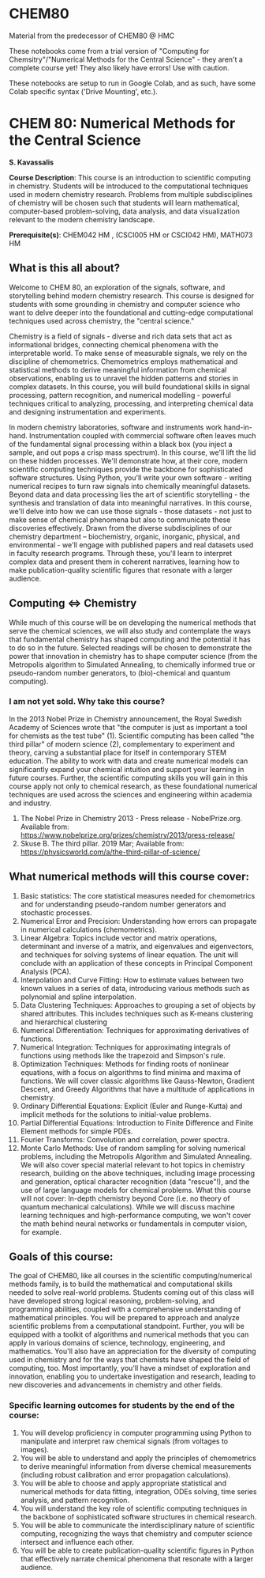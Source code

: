 # CHEM80
Material from the predecessor of CHEM80 @ HMC

These notebooks come from a trial version of "Computing for Chemsitry"/"Numerical Methods for the Central Science" - they aren't a complete course yet! They also likely have errors! Use with caution.

These notebooks are setup to run in Google Colab, and as such, have some Colab specific syntax ('Drive Mounting', etc.). 

# CHEM 80: Numerical Methods for the Central Science

**S. Kavassalis**

**Course Description**: This course is an introduction to scientific computing in chemistry. Students will be introduced to the computational techniques used in modern chemistry research. Problems from multiple subdisciplines of chemistry will be chosen such that students will learn mathematical, computer-based problem-solving, data analysis, and data visualization relevant to the modern chemistry landscape.

**Prerequisite(s)**: CHEM042 HM ,  (CSCI005 HM or CSCI042 HM), MATH073 HM 

## What is this all about?
Welcome to CHEM 80, an exploration of the signals, software, and storytelling behind modern chemistry research. This course is designed for students with some grounding in chemistry and computer science who want to delve deeper into the foundational and cutting-edge computational techniques used across chemistry, the "central science." 

Chemistry is a field of signals - diverse and rich data sets that act as informational bridges, connecting chemical phenomena with the interpretable world. To make sense of measurable signals, we rely on the discipline of chemometrics. Chemometrics employs mathematical and statistical methods to derive meaningful information from chemical observations, enabling us to unravel the hidden patterns and stories in complex datasets. In this course, you will build foundational skills in signal processing, pattern recognition, and numerical modelling - powerful techniques critical to analyzing, processing, and interpreting chemical data and designing instrumentation and experiments.

In modern chemistry laboratories, software and instruments work hand-in-hand. Instrumentation coupled with commercial software often leaves much of the fundamental signal processing within a black box (you inject a sample, and out pops a crisp mass spectrum). In this course, we'll lift the lid on these hidden processes. We'll demonstrate how, at their core, modern scientific computing techniques provide the backbone for sophisticated software structures. Using Python, you'll write your own software - writing numerical recipes to turn raw signals into chemically meaningful datasets.
Beyond data and data processing lies the art of scientific storytelling - the synthesis and translation of data into meaningful narratives. In this course, we'll delve into how we can use those signals - those datasets - not just to make sense of chemical phenomena but also to communicate these discoveries effectively. Drawn from the diverse subdisciplines of our chemistry department – biochemistry, organic, inorganic, physical, and environmental - we'll engage with published papers and real datasets used in faculty research programs. Through these, you'll learn to interpret complex data and present them in coherent narratives, learning how to make publication-quality scientific figures that resonate with a larger audience. 

## Computing ⇔ Chemistry
While much of this course will be on developing the numerical methods that serve the chemical sciences, we will also study and contemplate the ways that fundamental chemistry has shaped computing and the potential it has to do so in the future. Selected readings will be chosen to demonstrate the power that innovation in chemistry has to shape computer science (from the Metropolis algorithm to Simulated Annealing, to chemically informed true or pseudo-random number generators, to (bio)-chemical and quantum computing).

### I am not yet sold. Why take this course? 
In the 2013 Nobel Prize in Chemistry announcement, the Royal Swedish Academy of Sciences wrote that "the computer is just as important a tool for chemists as the test tube" (1). Scientific computing has been called "the third pillar" of modern science (2), complementary to experiment and theory, carving a substantial place for itself in contemporary STEM education. The ability to work with data and create numerical models can significantly expand your chemical intuition and support your learning in future courses. Further, the scientific computing skills you will gain in this course apply not only to chemical research, as these foundational numerical techniques are used across the sciences and engineering within academia and industry. 

1.	The Nobel Prize in Chemistry 2013 - Press release - NobelPrize.org. Available from: https://www.nobelprize.org/prizes/chemistry/2013/press-release/ 
2.	Skuse B. The third pillar. 2019 Mar; Available from: https://physicsworld.com/a/the-third-pillar-of-science/
   
## What numerical methods will this course cover: 
1. Basic statistics: The core statistical measures needed for chemometrics and for understanding pseudo-random number generators and stochastic processes. 
2. Numerical Error and Precision: Understanding how errors can propagate in numerical calculations (chemometrics).
3. Linear Algebra: Topics include vector and matrix operations, determinant and inverse of a matrix, and eigenvalues and eigenvectors, and techniques for solving systems of linear equation. The unit will conclude with an application of these concepts in Principal Component Analysis (PCA).
4. Interpolation and Curve Fitting: How to estimate values between two known values in a series of data, introducing various methods such as polynomial and spline interpolation. 
5. Data Clustering Techniques: Approaches to grouping a set of objects by shared attributes. This includes techniques such as K-means clustering and hierarchical clustering
6. Numerical Differentiation: Techniques for approximating derivatives of functions.
7. Numerical Integration: Techniques for approximating integrals of functions using methods like the trapezoid and Simpson's rule.
8. Optimization Techniques: Methods for finding roots of nonlinear equations, with a focus on algorithms to find minima and maxima of functions. We will cover classic algorithms like Gauss-Newton, Gradient Descent, and Greedy Algorithms that have a multitude of applications in chemistry. 
9. Ordinary Differential Equations: Explicit (Euler and Runge-Kutta) and implicit methods for the solutions to initial-value problems.
10. Partial Differential Equations: Introduction to Finite Difference and Finite Element methods for simple PDEs.
11. Fourier Transforms: Convolution and correlation, power spectra.
12. Monte Carlo Methods: Use of random sampling for solving numerical problems, including the Metropolis Algorithm and Simulated Annealing. 
We will also cover special material relevant to hot topics in chemistry research, building on the above techniques, including image processing and generation, optical character recognition (data "rescue"!), and the use of large language models for chemical problems. 
What this course will not cover:  In-depth chemistry beyond Core (i.e. no theory of quantum mechanical calculations). While we will discuss machine learning techniques and high-performance computing, we won't cover the math behind neural networks or fundamentals in computer vision, for example.

## Goals of this course:
The goal of CHEM80, like all courses in the scientific computing/numerical methods family, is to build the mathematical and computational skills needed to solve real-world problems. Students coming out of this class will have developed strong logical reasoning, problem-solving, and programming abilities, coupled with a comprehensive understanding of mathematical principles. You will be prepared to approach and analyze scientific problems from a computational standpoint. Further, you will be equipped with a toolkit of algorithms and numerical methods that you can apply in various domains of science, technology, engineering, and mathematics. You'll also have an appreciation for the diversity of computing used in chemistry and for the ways that chemists have shaped the field of computing, too. Most importantly, you'll have a mindset of exploration and innovation, enabling you to undertake investigation and research, leading to new discoveries and advancements in chemistry and other fields.

### Specific learning outcomes for students by the end of the course: 
1.	You will develop proficiency in computer programming using Python to manipulate and interpret raw chemical signals (from voltages to images).
2.	You will be able to understand and apply the principles of chemometrics to derive meaningful information from diverse chemical measurements (including robust calibration and error propagation calculations).
3.	You will be able to choose and apply appropriate statistical and numerical methods for data fitting, integration, ODEs solving, time series analysis, and pattern recognition.
4.	You will understand the key role of scientific computing techniques in the backbone of sophisticated software structures in chemical research.
5.	You will be able to communicate the interdisciplinary nature of scientific computing, recognizing the ways that chemistry and computer science intersect and influence each other.
6.	You will be able to create publication-quality scientific figures in Python that effectively narrate chemical phenomena that resonate with a larger audience.



